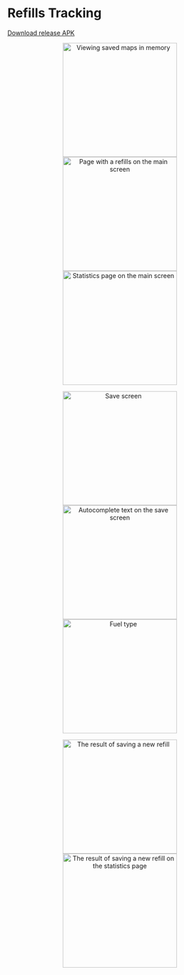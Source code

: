 # Refills Tracking

[Download release APK](https://github.com/Skalii/RefillsTracking/tree/master/resources/app-release.apk "Release APK")

<p align="center">
  <img src="https://raw.githubusercontent.com/Skalii/RefillsTracking/master/resources/login_1.png" alt="Viewing saved maps in memory" width="256">
  <img src="https://raw.githubusercontent.com/Skalii/RefillsTracking/master/resources/main_1.jpg" alt="Page with a refills on the main screen" width="256">
  <img src="https://raw.githubusercontent.com/Skalii/RefillsTracking/master/resources/main_2.jpg" alt="Statistics page on the main screen" width="256">
</p>
<p align="center">
  <img src="https://raw.githubusercontent.com/Skalii/RefillsTracking/master/resources/save_1.jpg" alt="Save screen" width="256">
  <img src="https://raw.githubusercontent.com/Skalii/RefillsTracking/master/resources/save_2.jpg" alt="Autocomplete text on the save screen" width="256">
  <img src="https://raw.githubusercontent.com/Skalii/RefillsTracking/master/resources/save_3.jpg" alt="Fuel type" width="256">
</p>
<p align="center">
  <img src="https://raw.githubusercontent.com/Skalii/RefillsTracking/master/resources/result_1.jpg" alt="The result of saving a new refill" width="256">
  <img src="https://raw.githubusercontent.com/Skalii/RefillsTracking/master/resources/result_2.jpg" alt="The result of saving a new refill on the statistics page" width="256">
</p>
